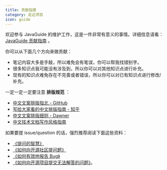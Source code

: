 ```yaml
---
title: 贡献指南
category: 走近项目
icon: guide
---
```


欢迎参与 JavaGuide 的维护工作，这是一件非常有意义的事情。详细信息请看：[JavaGuide 贡献指南](https://zhuanlan.zhihu.com/p/464832264) 。

你可以从下面几个方向来做贡献：

- 笔记内容大多是手敲，所以难免会有笔误，你可以帮我找错别字。
- 很多知识点我可能没有涉及到，所以你可以对其他知识点进行补充。
- 现有的知识点难免存在不完善或者错误，所以你可以对已有知识点进行修改/补充。

一定一定一定要注意 **排版规范** ：

- [中文文案排版指北 - GitHub](https://github.com/sparanoid/chinese-copywriting-guidelines)
- [写给大家看的中文排版指南 - 知乎](https://zhuanlan.zhihu.com/p/20506092)
- [中文文案排版细则 - Dawner](https://dawner.top/posts/chinese-copywriting-rules/)
- [中文技术文档写作风格指南](https://github.com/yikeke/zh-style-guide/)

如果要提 issue/question 的话，强烈推荐阅读下面这些资料：

- [《提问的智慧》](https://github.com/ryanhanwu/How-To-Ask-Questions-The-Smart-Way)
- [《如何向开源社区提问题》](https://github.com/seajs/seajs/issues/545)
- [《如何有效地报告 Bug》](http://www.chiark.greenend.org.uk/~sgtatham/bugs-cn.html)
- [《如何向开源项目提交无法解答的问题》](https://zhuanlan.zhihu.com/p/25795393)。
